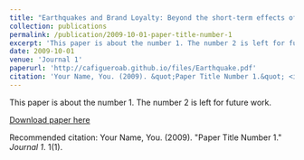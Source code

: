 ```yaml
---
title: "Earthquakes and Brand Loyalty: Beyond the short-term effects of Stockouts"
collection: publications
permalink: /publication/2009-10-01-paper-title-number-1
excerpt: 'This paper is about the number 1. The number 2 is left for future work.'
date: 2009-10-01
venue: 'Journal 1'
paperurl: 'http://cafigueroab.github.io/files/Earthquake.pdf'
citation: 'Your Name, You. (2009). &quot;Paper Title Number 1.&quot; <i>Journal 1</i>. 1(1).'
---
```

This paper is about the number 1. The number 2 is left for future work.

[Download paper here](http://cafigueroab.github.io/files/Earthquake.pdf)

Recommended citation: Your Name, You. (2009). "Paper Title Number 1." <i>Journal 1</i>. 1(1).
